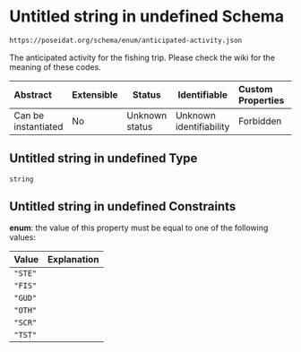 # Untitled string in undefined Schema

```txt
https://poseidat.org/schema/enum/anticipated-activity.json
```

The anticipated activity for the fishing trip. Please check the wiki for the meaning of these codes.


| Abstract            | Extensible | Status         | Identifiable            | Custom Properties | Additional Properties | Access Restrictions | Defined In                                                                                 |
| :------------------ | ---------- | -------------- | ----------------------- | :---------------- | --------------------- | ------------------- | ------------------------------------------------------------------------------------------ |
| Can be instantiated | No         | Unknown status | Unknown identifiability | Forbidden         | Allowed               | none                | [anticipated-activity.json](schemas/enum/anticipated-activity.json "open original schema") |

## Untitled string in undefined Type

`string`

## Untitled string in undefined Constraints

**enum**: the value of this property must be equal to one of the following values:

| Value   | Explanation |
| :------ | ----------- |
| `"STE"` |             |
| `"FIS"` |             |
| `"GUD"` |             |
| `"OTH"` |             |
| `"SCR"` |             |
| `"TST"` |             |
